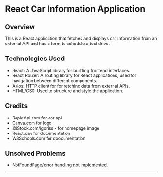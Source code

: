 # React Car Information Application

## Overview

This is a React application that fetches and displays car information from an external API and has a form to schedule a test drive.

## Technologies Used

- React: A JavaScript library for building frontend interfaces.
- React Router: A routing library for React applications, used for navigation between different components.
- Axios: HTTP client for for fetching data from external APIs.
- HTML/CSS: Used to structure and style the application.

## Credits

- RapidApi.com for car api
- Canva.com for logo
- ©iStock.com/igoriss - for homepage image
- React.dev for documentation
- W3Schools.com for doocumentation

## Unsolved Problems

- NotFoundPage/error handling not implemented.

-------------------------------------------------------------------
